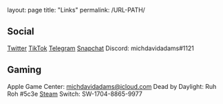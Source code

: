 layout: page
title: "Links"
permalink: /URL-PATH/
## Social
[Twitter](twitter.com/michdavidadams)
[TikTok](www.tiktok.com/@michaeldavidadams)
[Telegram](t.me/michdavidadams)
[Snapchat](https://www.snapchat.com/add/michaeldadams)
Discord: michdavidadams#1121

## Gaming
Apple Game Center: michdavidadams@icloud.com
Dead by Daylight: Ruh Roh #5c3e
[Steam](https://steamcommunity.com/id/michdavidadams/)
Switch: SW-1704-8865-9977
